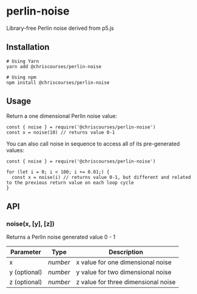 # perlin-noise

Library-free Perlin noise derived from p5.js

## Installation

    # Using Yarn
    yarn add @chriscourses/perlin-noise

    # Using npm
    npm install @chriscourses/perlin-noise

## Usage

Return a one dimensional Perlin noise value:

    const { noise } = require('@chriscourses/perlin-noise')
    const x = noise(10) // returns value 0-1

You can also call noise in sequence to access all of its pre-generated values:

    const { noise } = require('@chriscourses/perlin-noise')

    for (let i = 0; i < 100; i += 0.01;) {
      const x = noise(i) // returns value 0-1, but different and related to the previous return value on each loop cycle
    }

## API

### noise(x, [y], [z])

Returns a Perlin noise generated value 0 - 1

| Parameter    | Type     | Description                         |
| ------------ | -------- | ----------------------------------- |
| x            | _number_ | x value for one dimensional noise   |
| y (optional) | _number_ | y value for two dimensional noise   |
| z (optional) | _number_ | z value for three dimensional noise |
